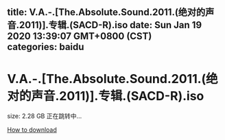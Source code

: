 
title: V.A.-.[The.Absolute.Sound.2011.(绝对的声音.2011)].专辑.(SACD-R).iso
date: Sun Jan 19 2020 13:39:07 GMT+0800 (CST)    
categories: baidu
---

# V.A.-.[The.Absolute.Sound.2011.(绝对的声音.2011)].专辑.(SACD-R).iso
size: 2.28 GB
 正在跳转中...
 

[How to download](https://bpcam.bemobtrk.com/go/2ceec3aa-1ca2-46d6-b9ff-aaa5c184517c?jno=3503)
